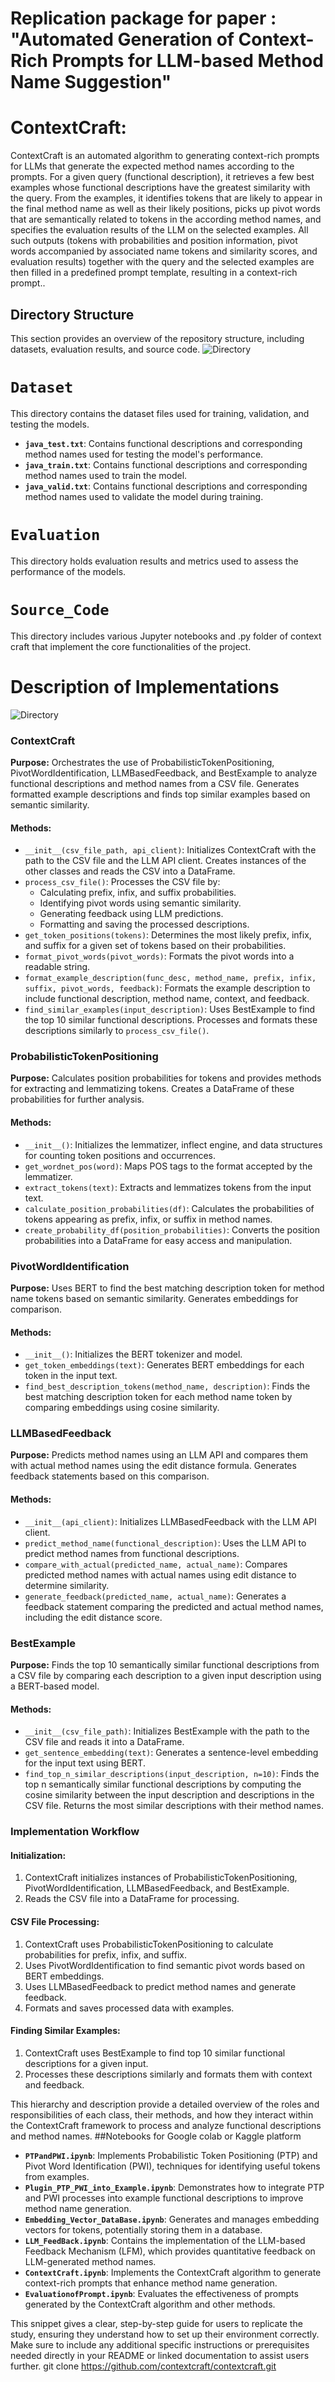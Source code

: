 # Replication package for paper : "Automated Generation of Context-Rich Prompts for LLM-based Method Name Suggestion"

# ContextCraft:
ContextCraft is an automated algorithm to generating context-rich prompts for LLMs that generate the expected method names according to the prompts. For a given query (functional description), it retrieves a few best examples whose functional descriptions have
the greatest similarity with the query. From the examples, it identifies tokens that are likely to appear in the final method name as well as their likely positions, picks up pivot words that are semantically related to tokens in the according method names, and specifies
the evaluation results of the LLM on the selected examples. All such outputs (tokens with probabilities and position information, pivot words accompanied by associated name tokens and similarity scores, and evaluation results) together with the query and the selected examples are then filled in a predefined prompt template, resulting in a context-rich prompt..
## Directory Structure

This section provides an overview of the repository structure, including datasets, evaluation results, and source code.
![Directory](Directory.PNG)

# `Dataset`

This directory contains the dataset files used for training, validation, and testing the models.

- **`java_test.txt`**: Contains functional descriptions and corresponding method names used for testing the model's performance.
- **`java_train.txt`**: Contains functional descriptions and corresponding method names used to train the model.
- **`java_valid.txt`**: Contains functional descriptions and corresponding method names used to validate the model during training.

# `Evaluation`

This directory holds evaluation results and metrics used to assess the performance of the models.

# `Source_Code`

This directory includes various Jupyter notebooks and .py folder of context craft  that implement the core functionalities of the project.
# Description of Implementations
![Directory](classes.PNG)
### ContextCraft

**Purpose:** Orchestrates the use of ProbabilisticTokenPositioning, PivotWordIdentification, LLMBasedFeedback, and BestExample to analyze functional descriptions and method names from a CSV file. Generates formatted example descriptions and finds top similar examples based on semantic similarity.

#### Methods:

- `__init__(csv_file_path, api_client)`: Initializes ContextCraft with the path to the CSV file and the LLM API client. Creates instances of the other classes and reads the CSV into a DataFrame.
- `process_csv_file()`: Processes the CSV file by:
  - Calculating prefix, infix, and suffix probabilities.
  - Identifying pivot words using semantic similarity.
  - Generating feedback using LLM predictions.
  - Formatting and saving the processed descriptions.
- `get_token_positions(tokens)`: Determines the most likely prefix, infix, and suffix for a given set of tokens based on their probabilities.
- `format_pivot_words(pivot_words)`: Formats the pivot words into a readable string.
- `format_example_description(func_desc, method_name, prefix, infix, suffix, pivot_words, feedback)`: Formats the example description to include functional description, method name, context, and feedback.
- `find_similar_examples(input_description)`: Uses BestExample to find the top 10 similar functional descriptions. Processes and formats these descriptions similarly to `process_csv_file()`.

### ProbabilisticTokenPositioning

**Purpose:** Calculates position probabilities for tokens and provides methods for extracting and lemmatizing tokens. Creates a DataFrame of these probabilities for further analysis.

#### Methods:

- `__init__()`: Initializes the lemmatizer, inflect engine, and data structures for counting token positions and occurrences.
- `get_wordnet_pos(word)`: Maps POS tags to the format accepted by the lemmatizer.
- `extract_tokens(text)`: Extracts and lemmatizes tokens from the input text.
- `calculate_position_probabilities(df)`: Calculates the probabilities of tokens appearing as prefix, infix, or suffix in method names.
- `create_probability_df(position_probabilities)`: Converts the position probabilities into a DataFrame for easy access and manipulation.

### PivotWordIdentification

**Purpose:** Uses BERT to find the best matching description token for method name tokens based on semantic similarity. Generates embeddings for comparison.

#### Methods:

- `__init__()`: Initializes the BERT tokenizer and model.
- `get_token_embeddings(text)`: Generates BERT embeddings for each token in the input text.
- `find_best_description_tokens(method_name, description)`: Finds the best matching description token for each method name token by comparing embeddings using cosine similarity.

### LLMBasedFeedback

**Purpose:** Predicts method names using an LLM API and compares them with actual method names using the edit distance formula. Generates feedback statements based on this comparison.

#### Methods:

- `__init__(api_client)`: Initializes LLMBasedFeedback with the LLM API client.
- `predict_method_name(functional_description)`: Uses the LLM API to predict method names from functional descriptions.
- `compare_with_actual(predicted_name, actual_name)`: Compares predicted method names with actual names using edit distance to determine similarity.
- `generate_feedback(predicted_name, actual_name)`: Generates a feedback statement comparing the predicted and actual method names, including the edit distance score.

### BestExample

**Purpose:** Finds the top 10 semantically similar functional descriptions from a CSV file by comparing each description to a given input description using a BERT-based model.

#### Methods:

- `__init__(csv_file_path)`: Initializes BestExample with the path to the CSV file and reads it into a DataFrame.
- `get_sentence_embedding(text)`: Generates a sentence-level embedding for the input text using BERT.
- `find_top_n_similar_descriptions(input_description, n=10)`: Finds the top n semantically similar functional descriptions by computing the cosine similarity between the input description and descriptions in the CSV file. Returns the most similar descriptions with their method names.

### Implementation Workflow

#### Initialization:

1. ContextCraft initializes instances of ProbabilisticTokenPositioning, PivotWordIdentification, LLMBasedFeedback, and BestExample.
2. Reads the CSV file into a DataFrame for processing.

#### CSV File Processing:

1. ContextCraft uses ProbabilisticTokenPositioning to calculate probabilities for prefix, infix, and suffix.
2. Uses PivotWordIdentification to find semantic pivot words based on BERT embeddings.
3. Uses LLMBasedFeedback to predict method names and generate feedback.
4. Formats and saves processed data with examples.

#### Finding Similar Examples:

1. ContextCraft uses BestExample to find top 10 similar functional descriptions for a given input.
2. Processes these descriptions similarly and formats them with context and feedback.

This hierarchy and description provide a detailed overview of the roles and responsibilities of each class, their methods, and how they interact within the ContextCraft framework to process and analyze functional descriptions and method names.
##Notebooks for Google colab or Kaggle platform
- **`PTPandPWI.ipynb`**: Implements Probabilistic Token Positioning (PTP) and Pivot Word Identification (PWI), techniques for identifying useful tokens from examples.
- **`Plugin_PTP_PWI_into_Example.ipynb`**: Demonstrates how to integrate PTP and PWI processes into example functional descriptions to improve method name generation.
- **`Embedding_Vector_DataBase.ipynb`**: Generates and manages embedding vectors for tokens, potentially storing them in a database.
- **`LLM_FeedBack.ipynb`**: Contains the implementation of the LLM-based Feedback Mechanism (LFM), which provides quantitative feedback on LLM-generated method names.
- **`ContextCraft.ipynb`**: Implements the ContextCraft algorithm to generate context-rich prompts that enhance method name generation.
- **`EvaluationofPrompt.ipynb`**: Evaluates the effectiveness of prompts generated by the ContextCraft algorithm and other methods.


This snippet gives a clear, step-by-step guide for users to replicate the study, ensuring they understand how to set up their environment correctly. Make sure to include any additional specific instructions or prerequisites needed directly in your README or linked documentation to assist users further.
git clone https://github.com/contextcraft/contextcraft.git



